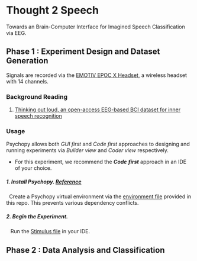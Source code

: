 # Thought 2 Speech
Towards an Brain-Computer Interface for Imagined Speech Classification via EEG. 
## Phase 1 : Experiment Design and Dataset Generation
Signals are recorded via the [EMOTIV EPOC X Headset](https://www.emotiv.com/epoc-x/), a wireless headset with 14 channels.

### Background Reading
1. [Thinking out loud, an open-access EEG-based BCI dataset for inner speech recognition](https://www.nature.com/articles/s41597-022-01147-2)

### Usage
Psychopy allows both *GUI* *first* and *Code* *first* approaches to designing and running experiments via *Builder view* and *Coder view* respectively.
- For this experiment, we recommend the ***Code*** ***first*** approach in an IDE of your choice.

##### 1. Install Psychopy. [**Reference**](https://www.psychopy.org/download.html#pip-install)
&nbsp;&nbsp;Create a Psychopy virtual environment via the [environment file](https://github.com/armaanchowfin/Thought2Speech/blob/main/Experiment%20Protocol%20-%20Pyschopy/psychopy-env.yml) provided in this repo. This prevents various dependency conflicts. 
##### 2. Begin the Experiment.
&nbsp;&nbsp; Run the [Stimulus file](https://github.com/armaanchowfin/Thought2Speech/blob/main/Experiment%20Protocol%20-%20Pyschopy/stimuli_psycho.py) in your IDE.

## Phase 2 : Data Analysis and Classification
